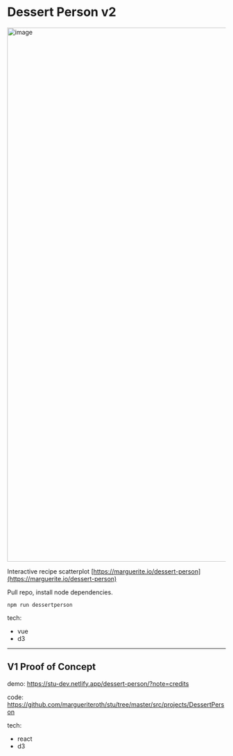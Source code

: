 # Dessert Person v2

<img width="1232" alt="image" src="https://user-images.githubusercontent.com/5288685/204180219-5f01f9d9-09fd-4f76-b656-5cade59b355a.png">


Interactive recipe scatterplot
[https://marguerite.io/dessert-person](https://marguerite.io/dessert-person)

Pull repo, install node dependencies.

```
npm run dessertperson
```


tech: 
- vue
- d3

---

## V1 Proof of Concept

demo: https://stu-dev.netlify.app/dessert-person/?note=credits

code: https://github.com/margueriteroth/stu/tree/master/src/projects/DessertPerson

tech: 
- react
- d3
